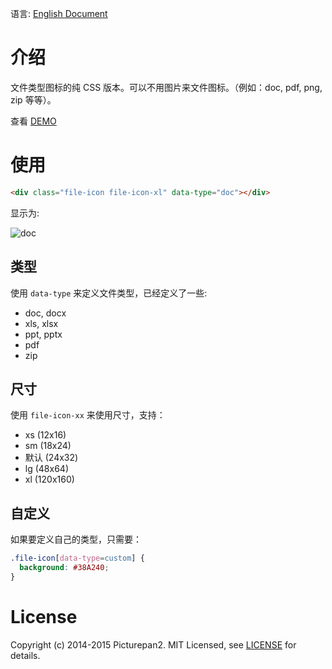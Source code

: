 语言: [English Document]

# 介绍

文件类型图标的纯 CSS 版本。可以不用图片来文件图标。（例如：doc, pdf, png, zip 等等）。

查看 [DEMO]

# 使用

```html
<div class="file-icon file-icon-xl" data-type="doc"></div>
```

显示为:

![doc](https://cloud.githubusercontent.com/assets/119550/5550524/583be08c-8be2-11e4-99a3-d7e9f24b1db3.jpg)

## 类型

使用 `data-type` 来定义文件类型，已经定义了一些:

- doc, docx
- xls, xlsx
- ppt, pptx
- pdf
- zip

## 尺寸

使用 `file-icon-xx` 来使用尺寸，支持：
 
- xs  (12x16)
- sm  (18x24)
- 默认 (24x32)
- lg  (48x64)
- xl  (120x160)

## 自定义

如果要定义自己的类型，只需要：

```css
.file-icon[data-type=custom] {
  background: #38A240;
}
```

# License

Copyright (c) 2014-2015 Picturepan2. MIT Licensed, see [LICENSE] for details.

[DEMO]: https://picturepan2.github.io/fileicon.css
[LICENSE]: https://picturepan2.github.io/fileicon.css/LICENSE
[English Document]: https://github.com/picturepan2/fileicon.css

